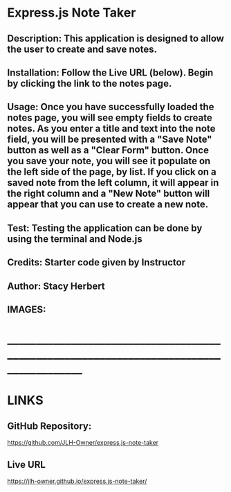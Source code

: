 # Express.js Note Taker

## Description: This application is designed to allow the user to create and save notes. 

## Installation: Follow the Live URL (below). Begin by clicking the link to the notes page. 

## Usage: Once you have successfully loaded the notes page, you will see empty fields to create notes. As you enter a title and text into the note field, you will be presented with a "Save Note" button as well as a "Clear Form" button. Once you save your note, you will see it populate on the left side of the page, by list. If you click on a saved note from the left column, it will appear in the right column and a "New Note" button will appear that you can use to create a new note. 

## Test: Testing the application can be done by using the terminal and Node.js

## Credits: Starter code given by Instructor

## Author: Stacy Herbert

## IMAGES: 

# _______________________________________________________________________________________

# LINKS

## GitHub Repository: 
https://github.com/JLH-Owner/express.js-note-taker

## Live URL 
https://jlh-owner.github.io/express.js-note-taker/

